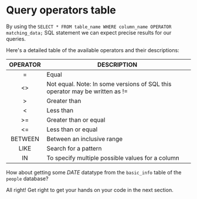 # Query operators table
By using the `SELECT * FROM table_name WHERE column_name OPERATOR matching_data;` SQL statement we can expect precise results for our queries.

Here's a detailed table of the available operators and their descriptions:

| OPERATOR | DESCRIPTION                                                                 |
|:--------:|-----------------------------------------------------------------------------|
| =        | Equal                                                                       |
| <>       | Not equal. Note: In some versions of SQL this operator may be written as != |
| >        | Greater than                                                                |
| <        | Less than                                                                   |
| >=       | Greater than or equal                                                       |
| <=       | Less than or equal                                                          |
| BETWEEN  | Between an inclusive range                                                  |
| LIKE     | Search for a pattern                                                        |
| IN       | To specify multiple possible values for a column                            |

How about getting some _DATE_ datatype from the `basic_info` table of the `people` database?

All right! Get right to get your hands on your code in the next section.